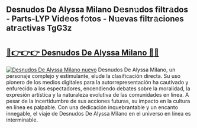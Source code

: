 ## Desnudos De Alyssa Milano D𝚎sn𝚞dos filtr𝚊dos - Parts-LYP Vid𝚎os f𝚘tos - N𝚞evas filtr𝚊ciones atr𝚊ctivas TgG3z

# <h2><a href="http://mb1w3sl.tromn.icu/?c=Desnudos+De+Alyssa+Milano">🔗👉👉👉 Desnudos De Alyssa Milano 🔗🔗</a></h2>

[![Desnudos De Alyssa Milano nuevo](https://i.imgur.com/pEAQMta.gif)](http://mb1w3sl.tromn.icu/?c=Desnudos+De+Alyssa+Milano)
Desnudos De Alyssa Milano, un personaje complejo y estimulante, elude la clasificación directa. Su uso pionero de los medios digitales para la autorrepresentación ha cautivado y enfurecido a los espectadores, encendiendo debates sobre la moralidad, la expresión artística y la naturaleza evolutiva de las comunidades en línea. A pesar de la incertidumbre de sus acciones futuras, su impacto en la cultura en línea es palpable. Con una dedicación inquebrantable y un encanto innegable, el viaje de Desnudos De Alyssa Milano en el universo en línea es interminable.
